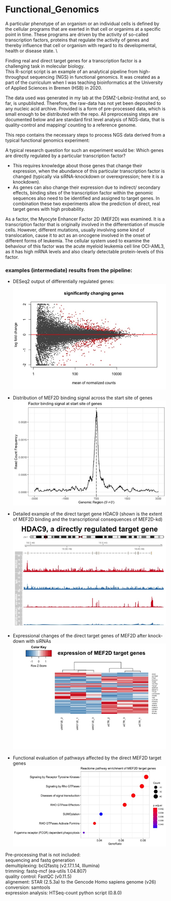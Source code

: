 # Functional_Genomics
A particular phenotype of an organism or an individual cells is defined by the cellular programs that are exerted in that cell or organims at a specific point in time. These programs are driven by the activity of so-called transcription factors, proteins that regulate the activity of genes and thereby influence that cell or organism with regard to its developmental, health or disease state. \

Finding real and direct target genes for a transcription factor is a challenging task in molecular biology. \
This R-script script is an example of an analytical pipeline from high-throughput sequencing (NGS) in functional genomics.
It was created as a part of the curriculum when I was teaching bioinformatics at the University of Applied Sciences in Bremen (HSB) in 2020.

The data used was generated in my lab at the DSMZ-Leibniz-Institut and, so far, is unpublished. Therefore, the raw-data has not yet been deposited to any nucleic acid archive. Provided is a form of pre-processed data, which is small enough to be distributed with the repo. All preprocessing steps are documented below and are standard first level analysis of NGS-data, that is quality-control and mapping/ counting to a reference genome.

This repo contains the necessary steps to process NGS data derived from a typical functional genomics experiment:

A typical research question for such an experiment would be:
Which genes are directly regulated by a particular transcription factor?
  - This requires knowledge about those genes that change their expression, when the abundance of this particular transcription factor is changed (typically via siRNA-knockdown or overexpression; here it is a knockdown).
  - As genes can also change their expression due to indirect/ secondary effects, binding sites of the transcription factor within the genomic sequences also need to be identified and assigned to target genes.
In combination these two experiments allow the prediction of direct, real target genes with high probability.

As a factor, the Myocyte Enhancer Factor 2D (MEF2D) was examined. It is a transcription factor that is originally involved in the differentiation of muscle cells. However, different mutations, usually involving some kind of translocation, cause it to act as an oncogene involved in the onset of different forms of leukemia.
The cellular system used to examine the behaviour of this factor was the acute myeloid leukemia cell line OCI-AML3, as it has high mRNA levels and also clearly detectable protein-levels of this factor.

### examples (intermediate) results from the pipeline:

  - DESeq2 output of differentially regulated genes:
  ![alt text](https://github.com/mkoeppel/Functional_Genomics/blob/main/MA_plot_significant_genes.jpeg)

  - Distribution of MEF2D binding signal across the start site of genes
   ![alt text](https://github.com/mkoeppel/Functional_Genomics/blob/main/MEF2D-Signal_TSS.jpeg)

  - Detailed example of the direct target gene HDAC9 (shown is the extent of MEF2D binding and the transcriptional consequences of MEF2D-kd)
  ![alt text](https://github.com/mkoeppel/Functional_Genomics/blob/main/HDAC9_example.jpeg)

  - Expressional changes of the direct target genes of MEF2D after knock-down with siRNAs
  ![alt text](https://github.com/mkoeppel/Functional_Genomics/blob/main/heatmap_MEF2D_targets.jpeg)

  - Functional evaluation of pathways affected by the direct MEF2D target genes
  ![alt text](https://github.com/mkoeppel/Functional_Genomics/blob/main/Reactome_MEF2D-targets.jpeg)

Pre-processing that is not included: \
sequencing and fastq generation \
demultiplexing: bcl2fastq (v2.17.1.14, Illumina) \
trimming: fastq-mcf (ea-utils 1.04.807) \
quality control: FastQC (v0.11.5) \
alignement: STAR (2.5.3a) to the Gencode Homo sapiens genome (v26) \
conversion: samtools \
expression analysis: HTSeq-count python script (0.8.0)
